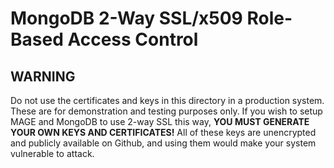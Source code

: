 # MongoDB 2-Way SSL/x509 Role-Based Access Control
## WARNING
Do not use the certificates and keys in this directory in a production system.  These are for demonstration and testing purposes only.  If you wish to setup MAGE and MongoDB to use 2-way SSL this way, **YOU MUST GENERATE YOUR OWN KEYS AND CERTIFICATES!**  All of these keys are unencrypted and publicly available on Github, and using them would make your system vulnerable to attack.
